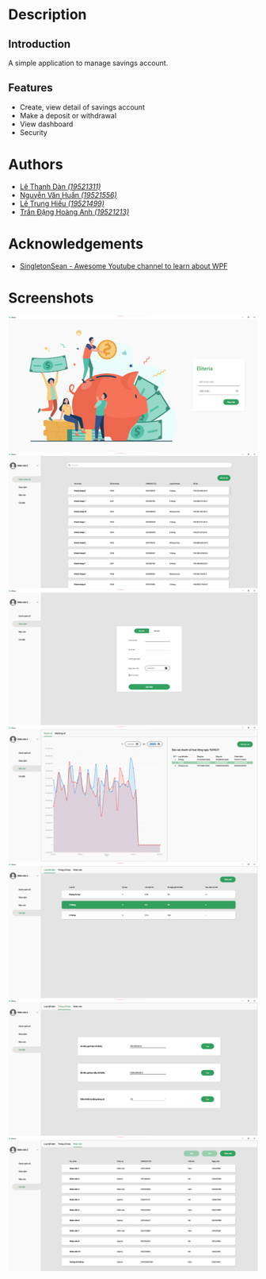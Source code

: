 # Description
## Introduction
A simple application to manage savings account.
## Features
- Create, view detail of savings account
- Make a deposit or withdrawal
- View dashboard
- Security
# Authors
- [Lê Thanh Dàn *(19521311)*](https://github.com/thanhdancodoc)
- [Nguyễn Văn Huấn *(19521556)*](https://github.com/Yud-Bet)
- [Lê Trung Hiếu *(19521499)*](https://github.com/kakabanlaai)
- [Trần Đặng Hoàng Anh *(19521213)*](https://github.com/TranDangHoangAnh)
# Acknowledgements
- [SingletonSean - Awesome Youtube channel to learn about WPF](https://www.youtube.com/c/SingletonSean)
# Screenshots
![Login](/screenshots/Login.png?raw=true "Optional Title")
![Login](/screenshots/SavingsList.png?raw=true "Optional Title")
![Login](/screenshots/Transaction.png?raw=true "Optional Title")
![Login](/screenshots/Dashboard.png?raw=true "Optional Title")
![Login](/screenshots/SavingsTypes.png?raw=true "Optional Title")
![Login](/screenshots/OtherParametrs.png?raw=true "Optional Title")
![Login](/screenshots/Staffs.png?raw=true "Optional Title")
